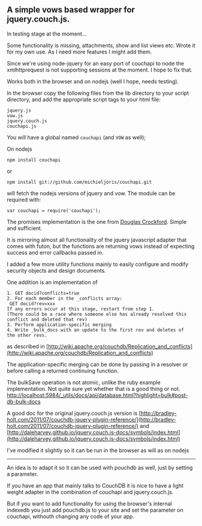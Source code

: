 A simple vows based wrapper for jquery.couch.js.
------

In testing stage at the moment...

Some functionality is missing, attachments, show and list views etc. Wrote it
for my own use. As I need more features I might add them.

Since we're using node-jquery for an easy port of couchapi to node the
xmlhttprequest is not supporting sessions at the moment. I hope to fix that.

Works both in the browser and on nodejs (well I hope, needs testing).

In the browser copy the following files from the lib directory to your script
directory, and add the appropriate script tags to your html file:

	jquery.js
	vow.js
	jquery.couch.js
	couchapi.js

You will have a global named `couchapi` (and `VOW` as well);

On nodejs 

    npm install couchapi
	
or

	npm install git://github.com/michieljoris/couchapi.git
	
will fetch the nodejs versions of jquery and vow. The module can be required
with:

    var couchapi = require('couchapi');
		
The promises implementation is the one from
[Douglas Crockford](https://github.com/douglascrockford/monad/raw/master/vow.js). Simple
and sufficient.

It is mirroring almost all functionality of the jquery javascript
adapter that comes with futon, but the functions are returning vows
instead of expecting success and error callbacks passed in.

I added a few more utility functions mainly to easily configure and modify
security objects and design documents.

One addition is an implementation of

	1. GET docid?conflicts=true
	2. For each member in the _conflicts array:
	 GET docid?rev=xxx
	If any errors occur at this stage, restart from step 1.
	(There could be a race where someone else has already resolved this
	conflict and deleted that rev)
	3. Perform application-specific merging
	4. Write _bulk_docs with an update to the first rev and deletes of
	the other revs.
	
as described in
[http://wiki.apache.org/couchdb/Replication_and_conflicts](http://wiki.apache.org/couchdb/Replication_and_conflicts)

The application-specific merging can be done by passing in a resolver
or before calling a returned continuing function.

The bulkSave operation is not atomic, unlike the ruby example implementation.
Not quite sure yet whether that is a good thing or
not. [http://localhost:5984/_utils/docs/api/database.html?highlight=bulk#post-db-bulk-docs](http://localhost:5984/_utils/docs/api/database.html?highlight=bulk#post-db-bulk-docs)

A good doc for the original jquery.couch.js version is
[http://bradley-holt.com/2011/07/couchdb-jquery-plugin-reference/](http://bradley-holt.com/2011/07/couchdb-jquery-plugin-reference/) and
[http://daleharvey.github.io/jquery.couch.js-docs/symbols/index.html](http://daleharvey.github.io/jquery.couch.js-docs/symbols/index.html)

I've modified it slightly so it can be run in the browser as will as on nodejs

---------------------------

An idea is to adapt it so it can be used with pouchdb as well, just by setting a parameter.

If you have an app that mainly talks to CouchDB it is nice to have a light weight adapter in the combination of couchapi and jquery.couch.js.

But if you want to add functionality for using the browser's internal indexedb you just add pouchdb.js to your site and set the parameter on couchapi, withouth changing any code of your app.

